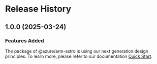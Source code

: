 # Release History
    
## 1.0.0 (2025-03-24)

### Features Added

The package of @azure/arm-astro is using our next generation design principles. To learn more, please refer to our documentation [Quick Start](https://aka.ms/azsdk/js/mgmt/quickstart).

